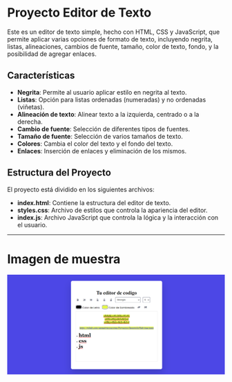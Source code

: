 # Proyecto Editor de Texto

Este es un editor de texto simple, hecho con HTML, CSS y JavaScript, que permite aplicar varias opciones de formato de texto, incluyendo negrita, listas, alineaciones, cambios de fuente, tamaño, color de texto, fondo, y la posibilidad de agregar enlaces.

## Características

- **Negrita**: Permite al usuario aplicar estilo en negrita al texto.
- **Listas**: Opción para listas ordenadas (numeradas) y no ordenadas (viñetas).
- **Alineación de texto**: Alinear texto a la izquierda, centrado o a la derecha.
- **Cambio de fuente**: Selección de diferentes tipos de fuentes.
- **Tamaño de fuente**: Selección de varios tamaños de texto.
- **Colores**: Cambia el color del texto y el fondo del texto.
- **Enlaces**: Inserción de enlaces y eliminación de los mismos.

## Estructura del Proyecto

El proyecto está dividido en los siguientes archivos:

- **index.html**: Contiene la estructura del editor de texto.
- **styles.css**: Archivo de estilos que controla la apariencia del editor.
- **index.js**: Archivo JavaScript que controla la lógica y la interacción con el usuario.

************

# Imagen de muestra

![alt text](muestra.png)
